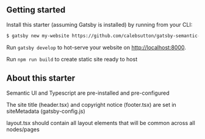 ## Getting started

Install this starter (assuming Gatsby is installed) by running from your CLI:

```bash
$ gatsby new my-website https://github.com/calebsutton/gatsby-semantic-starter
```

Run `gatsby develop` to hot-serve your website on <http://localhost:8000>.

Run `npm run build` to create static site ready to host

## About this starter

Semantic UI and Typescript are pre-installed and pre-configured

The site title (header.tsx) and copyright notice (footer.tsx) are set in siteMetadata (gatsby-config.js)

layout.tsx should contain all layout elements that will be common across all nodes/pages